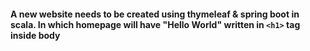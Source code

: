 #### A new website needs to be created using thymeleaf & spring boot in scala. In which homepage will have "Hello World" written in `<h1>` tag inside body
